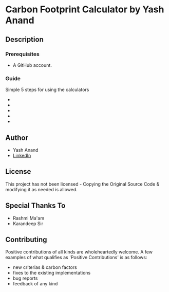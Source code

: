 # Carbon Footprint Calculator by Yash Anand

## Description


### Prerequisites

* A GitHub account.

### Guide
Simple 5 steps for using the calculators

* 

* 

*

* 

*

## Author
* Yash Anand  
* [LinkedIn](https://www.linkedin.com/in/anand11yash/)

## License
This project has not been licensed - Copying the Original Source Code & modifying it as needed is allowed. 

## Special Thanks To
* Rashmi Ma'am
* Karandeep Sir

## Contributing

Positive contributions of all kinds are wholeheartedly welcome. A few examples of what qualifies as 'Positive Contributions' is as follows:
- new criterias & carbon factors
- fixes to the existing implementations
- bug reports
- feedback of any kind
